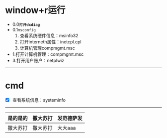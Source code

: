 # window+r运行
- 0.0<strong>`打开dxdiag`</strong>
- 0.1`msconfig`
    1. 查看系统硬件信息：msinfo32
    2. 打开interneth属性：inetcpl.cpl 
    3. 计算机管理compmgmt.msc
- 1.打开计算机管理：compmgmt.msc  
- 3.打开用户账户：netplwiz
----------------------------------------------
# cmd
- [x] 查看系统信息：systeminfo 
----------------------------------------------
| 是的是的 | 撒大苏打 | 发范德萨发 |
|--|--|--|
| 撒大苏打 | 撒大苏打 | 大大aaa |
